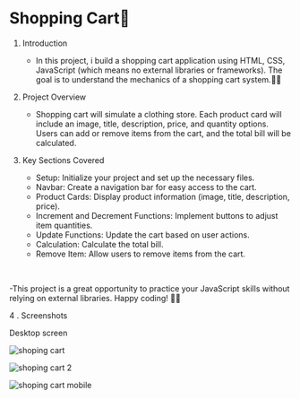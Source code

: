 # Shopping Cart🛒

1. Introduction
    - In this project, i build a shopping cart application using HTML, CSS, JavaScript (which means no external libraries or frameworks). The goal is to understand the mechanics of a shopping cart system.🛒🌟
  

2. Project Overview

   -  Shopping cart will simulate a clothing store. Each product card will include an image, title, description, price, and quantity options. Users can add or remove items from the cart, and the total bill will be calculated.

3. Key Sections Covered
  
   - Setup: Initialize your project and set up the necessary files.<br>
   - Navbar: Create a navigation bar for easy access to the cart.<br>
   -  Product Cards: Display product information (image, title, description, price).<br>
   - Increment and Decrement Functions: Implement buttons to adjust item quantities.<br>
   - Update Functions: Update the cart based on user actions.<br>
   - Calculation: Calculate the total bill.<br>
   - Remove Item: Allow users to remove items from the cart.<br>
<br>

-This project is a great opportunity to practice your JavaScript skills without relying on external libraries. Happy coding! 🛒🌟


4 . Screenshots

Desktop screen

![shoping cart](https://github.com/Rahul02M/Shopping-Card/assets/133855195/29cc1ce5-fad0-47d1-835d-a7747192b56d)

![shoping cart 2](https://github.com/Rahul02M/Shopping-Card/assets/133855195/6e7e159b-a09e-4e2b-aa39-2ea4690b54d6)

![shoping cart mobile](https://github.com/Rahul02M/Shopping-Card/assets/133855195/3858a625-c666-4e29-9eba-67a517853745)








